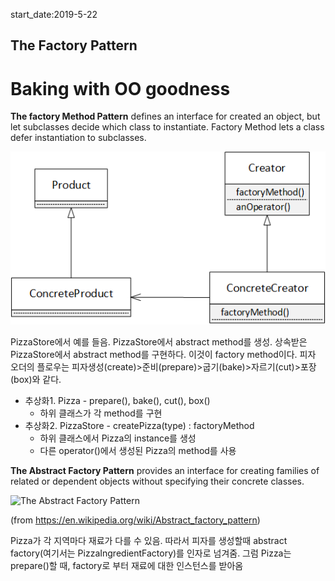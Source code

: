 start_date:2019-5-22

## The Factory Pattern
# Baking with OO goodness

**The factory Method Pattern** defines an interface for created an object, but let subclasses decide which class to instantiate. Factory Method lets a class defer instantiation to subclasses.

![The Factory Method Pattern](dp-factory-method-pattern.png)

PizzaStore에서 예를 들음. PizzaStore에서 abstract method를 생성. 상속받은 PizzaStore에서 abstract method를 구현하다. 이것이 factory method이다. 피자 오더의 플로우는 피자생성(create)>준비(prepare)>굽기(bake)>자르기(cut)>포장(box)와 같다.
+ 추상화1. Pizza - prepare(), bake(), cut(), box()
  - 하위 클래스가 각 method를 구현
+ 추상화2. PizzaStore - createPizza(type) : factoryMethod
  - 하위 클래스에서 Pizza의 instance를 생성
  - 다른 operator()에서 생성된 Pizza의 method를 사용





**The Abstract Factory Pattern** provides an interface for creating families of related or dependent objects without specifying their concrete classes.

![The Abstract Factory Pattern](https://en.wikipedia.org/wiki/Abstract_factory_pattern#/media/File:Abstract_factory_UML.svg)

(from https://en.wikipedia.org/wiki/Abstract_factory_pattern)

Pizza가 각 지역마다 재료가 다를 수 있음. 따라서 피자를 생성할때 abstract factory(여기서는 PizzaIngredientFactory)를 인자로 넘겨줌. 그럼 Pizza는 prepare()할 때, factory로 부터 재료에 대한 인스턴스를 받아옴
